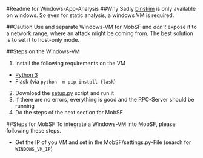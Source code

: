 #Readme for Windows-App-Analysis
##Why
Sadly [binskim](https://www.nuget.org/packages/Microsoft.CodeAnalysis.BinSkim/) is only available on windows. So even for static analysis, a windows VM is required.

##Caution
Use and separate Windows-VM for MobSF and *don't* expose it to a network range, where an attack might be coming from. The best solution is to set it to host-only mode.

##Steps on the Windows-VM
1. Install the following requirements on the VM
  * [Python 3](https://www.python.org/downloads/)
  * Flask (via `python -m pip install flask`)
2. Download the [setup.py](https://raw.githubusercontent.com/DominikSchlecht/Mobile-Security-Framework-MobSF/master/install/windows/setup.py) script and run it
3. If there are no errors, everything is good and the RPC-Server should be running
4. Do the steps of the next section for MobSF

##Steps for MobSF
To integrate a Windows-VM into MobSF, please following these steps.
* Get the IP of you VM and set in the MobSF/settings.py-File (search for `WINDOWS_VM_IP`)
